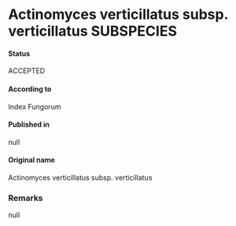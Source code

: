 Actinomyces verticillatus subsp. verticillatus SUBSPECIES
=======

#### Status
ACCEPTED

#### According to
Index Fungorum

#### Published in
null

#### Original name
Actinomyces verticillatus subsp. verticillatus

### Remarks
null